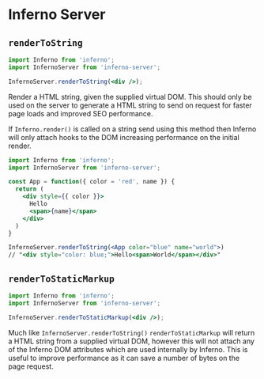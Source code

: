 # Inferno Server

## `renderToString`

```jsx
import Inferno from 'inferno';
import InfernoServer from 'inferno-server';

InfernoServer.renderToString(<div />);
```

Render a HTML string, given the supplied virtual DOM. This should only be used on the server to generate a HTML string to send on request for faster page loads and improved SEO performance. 

If `Inferno.render()` is called on a string send using this method then Inferno will only attach hooks to the DOM increasing performance on the initial render. 

```jsx
import Inferno from 'inferno';
import InfernoServer from 'inferno-server';

const App = function({ color = 'red', name }) {
  return (
    <div style={{ color }}>
      Hello
      <span>{name}</span>
    </div>
  )
} 

InfernoServer.renderToString(<App color="blue" name="world">)
// "<div style="color: blue;">Hello<span>World</span></div>"
```

## `renderToStaticMarkup`

```jsx
import Inferno from 'inferno';
import InfernoServer from 'inferno-server';

InfernoServer.renderToStaticMarkup(<div />);
```

Much like `InfernoServer.renderToString()` `renderToStaticMarkup` will return a HTML string from a supplied virtual DOM, however this will not attach any of the Inferno DOM attributes which are used internally by Inferno. This is useful to improve performance as it can save a number of bytes on the page request. 

